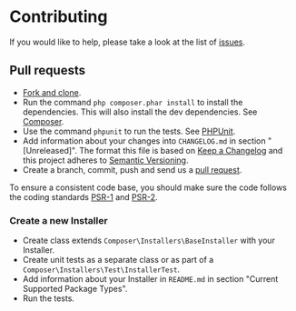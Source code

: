 # Contributing

If you would like to help, please take a look at the list of
[issues](https://github.com/composer/installers/issues).

## Pull requests

* [Fork and clone](https://help.github.com/articles/fork-a-repo).
* Run the command `php composer.phar install` to install the dependencies.
  This will also install the dev dependencies. See [Composer](https://getcomposer.org/doc/03-cli.md#install).
* Use the command `phpunit` to run the tests. See [PHPUnit](http://phpunit.de).
* Add information about your changes into `CHANGELOG.md` in section "[Unreleased]". 
  The format this file is based on [Keep a Changelog](http://keepachangelog.com/) 
  and this project adheres to [Semantic Versioning](http://semver.org/).
* Create a branch, commit, push and send us a
  [pull request](https://help.github.com/articles/using-pull-requests).

To ensure a consistent code base, you should make sure the code follows the
coding standards [PSR-1](http://www.php-fig.org/psr/psr-1/) and 
[PSR-2](http://www.php-fig.org/psr/psr-2/).

### Create a new Installer

* Create class extends `Composer\Installers\BaseInstaller` with your Installer.
* Create unit tests as a separate class or as part of a `Composer\Installers\Test\InstallerTest`.
* Add information about your Installer in `README.md` in section "Current Supported Package Types".
* Run the tests.
